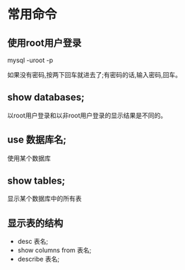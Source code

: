# 常用命令

## 使用root用户登录

mysql -uroot -p

如果没有密码,按两下回车就进去了;有密码的话,输入密码,回车。

## show databases;

以root用户登录和以非root用户登录的显示结果是不同的。

## use 数据库名;

使用某个数据库

## show tables;

显示某个数据库中的所有表

## 显示表的结构

- desc 表名;
- show columns from 表名;
- describe 表名;
